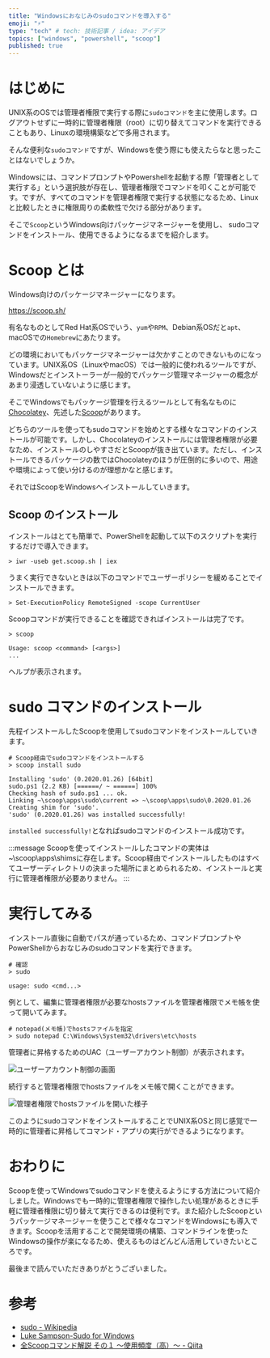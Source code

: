 ```yaml
---
title: "Windowsにおなじみのsudoコマンドを導入する"
emoji: "⚡"
type: "tech" # tech: 技術記事 / idea: アイデア
topics: ["windows", "powershell", "scoop"]
published: true
---
```


# はじめに

UNIX系のOSでは管理者権限で実行する際に`sudoコマンド`を主に使用します。ログアウトせずに一時的に管理者権限（root）に切り替えてコマンドを実行できることもあり、Linuxの環境構築などで多用されます。

そんな便利な`sudoコマンド`ですが、Windowsを使う際にも使えたらなと思ったことはないでしょうか。

Windowsには、コマンドプロンプトやPowershellを起動する際「管理者として実行する」という選択肢が存在し、管理者権限でコマンドを叩くことが可能です。ですが、すべてのコマンドを管理者権限で実行する状態になるため、Linuxと比較したときに権限周りの柔軟性で欠ける部分があります。

そこで`Scoop`というWindows向けパッケージマネージャーを使用し、 sudoコマンドをインストール、使用できるようになるまでを紹介します。

# Scoop とは

Windows向けのパッケージマネージャーになります。

https://scoop.sh/

有名なものとしてRed Hat系OSでいう、`yum`や`RPM`、Debian系OSだと`apt`、macOSでの`Homebrew`にあたります。

どの環境においてもパッケージマネージャーは欠かすことのできないものになっています。UNIX系OS（LinuxやmacOS）では一般的に使われるツールですが、Windowsだとインストーラーが一般的でパッケージ管理マネージャーの概念があまり浸透していないように感じます。

そこでWindowsでもパッケージ管理を行えるツールとして有名なものに[Chocolatey](https://chocolatey.org/)、先述した[Scoop](https://scoop.sh/)があります。

どちらのツールを使ってもsudoコマンドを始めとする様々なコマンドのインストールが可能です。しかし、Chocolateyのインストールには管理者権限が必要なため、インストールのしやすさだとScoopが抜き出ています。ただし、インストールできるパッケージの数ではChocolateyのほうが圧倒的に多いので、用途や環境によって使い分けるのが理想かなと感じます。

それではScoopをWindowsへインストールしていきます。

## Scoop のインストール

インストールはとても簡単で、PowerShellを起動して以下のスクリプトを実行するだけで導入できます。

```powershell:powershell
> iwr -useb get.scoop.sh | iex
```

うまく実行できないときは以下のコマンドでユーザーポリシーを緩めることでインストールできます。

```powershell:powershell
> Set-ExecutionPolicy RemoteSigned -scope CurrentUser
```

Scoopコマンドが実行できることを確認できればインストールは完了です。

```powershell:powershell
> scoop

Usage: scoop <command> [<args>]
...
```
ヘルプが表示されます。


# sudo コマンドのインストール

先程インストールしたScoopを使用してsudoコマンドをインストールしていきます。

```powershell:powershell
# Scoop経由でsudoコマンドをインストールする
> scoop install sudo

Installing 'sudo' (0.2020.01.26) [64bit]
sudo.ps1 (2.2 KB) [======/ ~ ======] 100%
Checking hash of sudo.ps1 ... ok.
Linking ~\scoop\apps\sudo\current => ~\scoop\apps\sudo\0.2020.01.26
Creating shim for 'sudo'.
'sudo' (0.2020.01.26) was installed successfully!
```

`installed successfully!`となればsudoコマンドのインストール成功です。

:::message
Scoopを使ってインストールしたコマンドの実体は~\scoop\apps\shimsに存在します。Scoop経由でインストールしたものはすべてユーザーディレクトリの決まった場所にまとめられるため、インストールと実行に管理者権限が必要ありません。
:::

# 実行してみる

インストール直後に自動でパスが通っているため、コマンドプロンプトやPowerShellからおなじみのsudoコマンドを実行できます。

```powershell:powershell
# 確認
> sudo

usage: sudo <cmd...>
```

例として、編集に管理者権限が必要なhostsファイルを管理者権限でメモ帳を使って開いてみます。

```powershell:powershell
# notepad(メモ帳)でhostsファイルを指定
> sudo notepad C:\Windows\System32\drivers\etc\hosts
```

管理者に昇格するためのUAC（ユーザーアカウント制御）が表示されます。

![ユーザーアカウント制御の画面](https://storage.googleapis.com/zenn-user-upload/5gbhypvzvgkalw6r3xuzrubs8vkr)

続行すると管理者権限でhostsファイルをメモ帳で開くことができます。

![管理者権限でhostsファイルを開いた様子](https://storage.googleapis.com/zenn-user-upload/6qc6m9myaywrqv6v70onc5zwwaj2)

このようにsudoコマンドをインストールすることでUNIX系OSと同じ感覚で一時的に管理者に昇格してコマンド・アプリの実行ができるようになります。

# おわりに

Scoopを使ってWindowsでsudoコマンドを使えるようにする方法について紹介しました。Windowsでも一時的に管理者権限で操作したい処理があるときに手軽に管理者権限に切り替えて実行できるのは便利です。また紹介したScoopというパッケージマネージャーを使うことで様々なコマンドをWindowsにも導入できます。Scoopを活用することで開発環境の構築、コマンドラインを使ったWindowsの操作が楽になるため、使えるものはどんどん活用していきたいところです。

最後まで読んでいただきありがとうございました。

# 参考

- [sudo - Wikipedia](https://ja.wikipedia.org/wiki/Sudo)
- [Luke Sampson-Sudo for Windows](http://blog.lukesampson.com/sudo-for-windows)
- [全Scoopコマンド解説 その１ ～使用頻度（高）～ - Qiita](https://qiita.com/nimzo6689/items/1ab33380366e324c0b84)